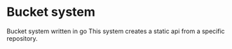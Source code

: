 # Bucket system

Bucket system written in go
This system creates a static api from a specific repository.
